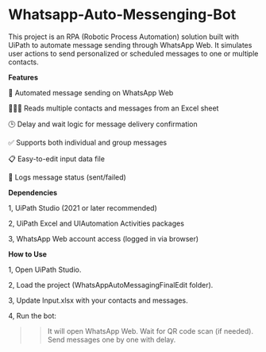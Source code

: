 # Whatsapp-Auto-Messenging-Bot

This project is an RPA (Robotic Process Automation) solution built with UiPath to automate message sending through WhatsApp Web. It simulates user actions to send personalized or scheduled messages to one or multiple contacts.

**Features**

🔄 Automated message sending on WhatsApp Web

🧑‍🤝‍🧑 Reads multiple contacts and messages from an Excel sheet

🕒 Delay and wait logic for message delivery confirmation

✅ Supports both individual and group messages

📋 Easy-to-edit input data file

💬 Logs message status (sent/failed)

**Dependencies**

1, UiPath Studio (2021 or later recommended)

2, UiPath Excel and UIAutomation Activities packages

3, WhatsApp Web account access (logged in via browser)

**How to Use**

1, Open UiPath Studio.

2, Load the project (WhatsAppAutoMessagingFinalEdit folder).

3, Update Input.xlsx with your contacts and messages.

4, Run the bot:
>>It will open WhatsApp Web.
>>Wait for QR code scan (if needed).
>>Send messages one by one with delay.
